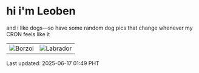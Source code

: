 # hi i'm Leoben

and i like dogs—so have some random dog pics that change whenever my CRON feels like it

|  |  |
|--------|----------|
| ![Borzoi](https://random-dog-vercel.vercel.app/api/random-borzoi?v=1750096153) | ![Labrador](https://random-dog-vercel.vercel.app/api/random-labrador?v=1750096153) |

Last updated: 2025-06-17 01:49 PHT
